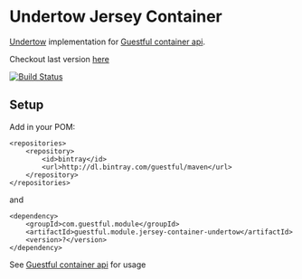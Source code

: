 Undertow Jersey Container
=========================

[Undertow](http://undertow.io/) implementation for [Guestful container api](/module.jersey-container).

Checkout last version [here](https://bintray.com/guestful/maven/guestful.module.jersey-container-undertow/view)

[![Build Status](https://drone.io/github.com/guestful/module.jersey-container-undertow/status.png)](https://drone.io/github.com/guestful/module.jersey-container-undertow/latest)

Setup
-----

Add in your POM:

```
<repositories>
    <repository>
        <id>bintray</id>
        <url>http://dl.bintray.com/guestful/maven</url>
    </repository>
</repositories>
```

and

```
<dependency>
    <groupId>com.guestful.module</groupId>
    <artifactId>guestful.module.jersey-container-undertow</artifactId>
    <version>?</version>
</dependency>
```

See [Guestful container api](/module.jersey-container) for usage
